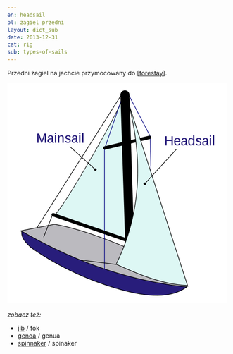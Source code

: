 ```yaml
---
en: headsail
pl: żagiel przedni
layout: dict_sub
date: 2013-12-31
cat: rig
sub: types-of-sails
---
```


Przedni żagiel na jachcie przymocowany do [[forestay](/dict/forestay.html)].
  
![sails](/img/dict/sails.png)

*zobacz też:*

* [jib](/dict/j/jib.html) / fok
* [genoa](/dict/g/genoa.html) / genua
* [spinnaker](/dict/s/spinnaker.html) / spinaker
